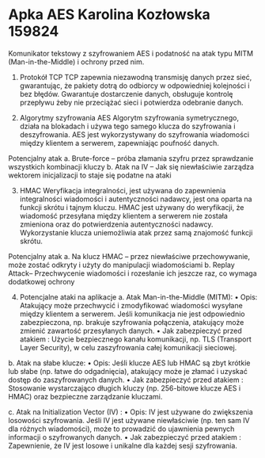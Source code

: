 # Apka AES     Karolina Kozłowska 159824
Komunikator tekstowy z szyfrowaniem AES i podatność na atak typu MITM (Man-in-the-Middle) i ochrony przed nim. 
1.	Protokół TCP 
TCP zapewnia niezawodną transmisję danych przez sieć, gwarantując, że pakiety dotrą do odbiorcy w odpowiedniej kolejności i bez błędów. Gwarantuje dostarczenie danych, obsługuje kontrolę przepływu żeby nie przeciążać sieci i potwierdza odebranie danych.

2.	Algorytmy szyfrowania AES
Algorytm szyfrowania symetrycznego, działa na blokadach i używa tego samego klucza do szyfrowania i deszyfrowania. AES jest wykorzystywany do szyfrowania wiadomości między klientem a serwerem, zapewniając poufność danych.

Potencjalny atak 
a.	Brute-force – próba złamania szyfru przez sprawdzanie wszystkich kombinacji kluczy
b.	Atak na IV – Jak się niewłaściwie zarządza wektorem inicjalizacji to staje się podatne na ataki

3.	HMAC
Weryfikacja integralności, jest używana do zapewnienia integralności wiadomości i autentyczności nadawcy, jest ona oparta na funkcji skrótu i tajnym kluczu. HMAC jest używany do weryfikacji, że wiadomość przesyłana między klientem a serwerem nie została zmieniona oraz do potwierdzenia autentyczności nadawcy. Wykorzystanie klucza uniemożliwia atak przez samą znajomość funkcji skrótu.

Potencjalny atak 
a.	Na klucz HMAC – przez niewłaściwe przechowywanie, może zostać odkryty i użyty do manipulacji wiadomościami
b.	Replay Attack– Przechwycenie wiadomości i rozesłanie ich jeszcze raz, co wymaga dodatkowej ochrony

4.	Potencjalne ataki na aplikacje
a. Atak Man-in-the-Middle (MITM):
•	Opis: Atakujący może przechwycić i zmodyfikować wiadomości wysyłane między klientem a serwerem. Jeśli komunikacja nie jest odpowiednio zabezpieczona, np. brakuje szyfrowania połączenia, atakujący może zmienić zawartość przesyłanych danych.
•	Jak zabezpieczyć przed atakiem : Użycie bezpiecznego kanału komunikacji, np. TLS (Transport Layer Security), w celu zaszyfrowania całej komunikacji sieciowej.

b. Atak na słabe klucze:
•	Opis: Jeśli klucze AES lub HMAC są zbyt krótkie lub słabe (np. łatwe do odgadnięcia), atakujący może je złamać i uzyskać dostęp do zaszyfrowanych danych.
•	Jak zabezpieczyć przed atakiem : Stosowanie wystarczająco długich kluczy (np. 256-bitowe klucze AES i HMAC) oraz bezpieczne zarządzanie kluczami.

c. Atak na Initialization Vector (IV) :
•	Opis: IV jest używane do zwiększenia losowości szyfrowania. Jeśli IV jest używane niewłaściwie (np. ten sam IV dla różnych wiadomości), może to prowadzić do ujawnienia pewnych informacji o szyfrowanych danych.
•	Jak zabezpieczyć przed atakiem : Zapewnienie, że IV jest losowe i unikalne dla każdej sesji szyfrowania.


